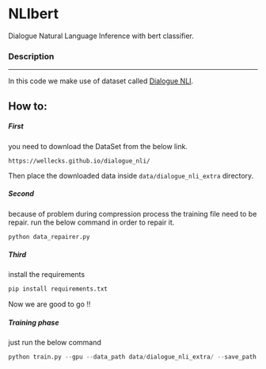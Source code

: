 # NLIbert 

Dialogue Natural Language Inference with bert classifier.

### Description
----------

In this code we make use of dataset called [Dialogue NLI](https://wellecks.github.io/dialogue_nli/). 

How to:
-------

##### First
you need to download the DataSet from the below link.
```link 
https://wellecks.github.io/dialogue_nli/
``` 
Then place the downloaded data inside ```data/dialogue_nli_extra``` directory. 

##### Second
because of problem during compression process the training file need to be repair. run the below command in order to repair it.
```python
python data_repairer.py
```
##### Third
install the requirements
```python
pip install requirements.txt
```
Now we are good to go !!

##### Training phase
just run the below command
```python
python train.py --gpu --data_path data/dialogue_nli_extra/ --save_path save/ --lr 5e-5 --batch_size 32 --epochs 4 --plot_path save/plot/ --bert_model bert-base-cased
```

